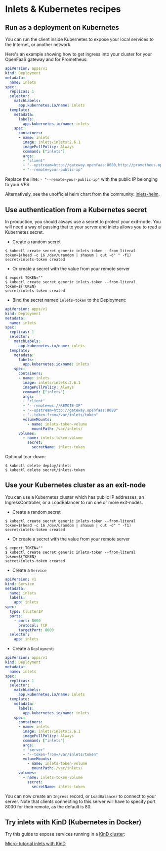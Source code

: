 # Inlets & Kubernetes recipes

## Run as a deployment on Kubernetes

You can run the client inside Kubernetes to expose your local services to the Internet, or another network.

Here's an example showing how to get ingress into your cluster for your OpenFaaS gateway and for Prometheus:

```yaml
apiVersion: apps/v1
kind: Deployment
metadata:
  name: inlets
spec:
  replicas: 1
  selector:
    matchLabels:
      app.kubernetes.io/name: inlets
  template:
    metadata:
      labels:
        app.kubernetes.io/name: inlets
    spec:
      containers:
      - name: inlets
        image: inlets/inlets:2.6.1
        imagePullPolicy: Always
        command: ["inlets"]
        args:
        - "client"
        - "--upstream=http://gateway.openfaas:8080,http://prometheus.openfaas:9090"
        - "--remote=your-public-ip"
```

Replace the line: `- "--remote=your-public-ip"` with the public IP belonging to your VPS.

Alternatively, see the unofficial helm chart from the community: [inlets-helm](https://github.com/paurosello/inlets_helm).

## Use authentication from a Kubernetes secret

In production, you should always use a secret to protect your exit-node. You will need a way of passing that to your server and inlets allows you to read a Kubernetes secret.

* Create a random secret

```
$ kubectl create secret generic inlets-token --from-literal token=$(head -c 16 /dev/urandom | shasum | cut -d" " -f1)
secret/inlets-token created
```

* Or create a secret with the value from your remote server

```
$ export TOKEN=""
$ kubectl create secret generic inlets-token --from-literal token=${TOKEN}
secret/inlets-token created
```

* Bind the secret named `inlets-token` to the Deployment:

```yaml
apiVersion: apps/v1
kind: Deployment
metadata:
  name: inlets
spec:
  replicas: 1
  selector:
    matchLabels:
      app.kubernetes.io/name: inlets
  template:
    metadata:
      labels:
        app.kubernetes.io/name: inlets
    spec:
      containers:
      - name: inlets
        image: inlets/inlets:2.6.1
        imagePullPolicy: Always
        command: ["inlets"]
        args:
        - "client"
        - "--remote=ws://REMOTE-IP"
        - "--upstream=http://gateway.openfaas:8080"
        - "--token-from=/var/inlets/token"
        volumeMounts:
          - name: inlets-token-volume
            mountPath: /var/inlets/
      volumes:
        - name: inlets-token-volume
          secret:
            secretName: inlets-token
```

Optional tear-down:

```
$ kubectl delete deploy/inlets
$ kubectl delete secret/inlets-token
```

## Use your Kubernetes cluster as an exit-node

You can use a Kubernetes cluster which has public IP addresses, an IngressController, or a LoadBalancer to run one or more exit-nodes.

* Create a random secret

```
$ kubectl create secret generic inlets-token --from-literal token=$(head -c 16 /dev/urandom | shasum | cut -d" " -f1)
secret/inlets-token created
```

* Or create a secret with the value from your remote server

```
$ export TOKEN=""
$ kubectl create secret generic inlets-token --from-literal token=${TOKEN}
secret/inlets-token created
```

* Create a `Service`

```yaml
apiVersion: v1
kind: Service
metadata:
  name: inlets
  labels:
    app: inlets
spec:
  type: ClusterIP
  ports:
    - port: 8000
      protocol: TCP
      targetPort: 8000
  selector:
    app: inlets
```

* Create a `Deployment`:

```yaml
apiVersion: apps/v1
kind: Deployment
metadata:
  name: inlets
spec:
  replicas: 1
  selector:
    matchLabels:
      app.kubernetes.io/name: inlets
  template:
    metadata:
      labels:
        app.kubernetes.io/name: inlets
    spec:
      containers:
      - name: inlets
        image: inlets/inlets:2.6.1
        imagePullPolicy: Always
        command: ["inlets"]
        args:
        - "server"
        - "--token-from=/var/inlets/token"
        volumeMounts:
          - name: inlets-token-volume
            mountPath: /var/inlets/
      volumes:
        - name: inlets-token-volume
          secret:
            secretName: inlets-token
```

You can now create an `Ingress` record, or `LoadBalancer` to connect to your server.
Note that clients connecting to this server will have to specify port 8000 for their remote, as the default is 80.

## Try inlets with KinD (Kubernetes in Docker)

Try this guide to expose services running in a [KinD cluster](https://github.com/kubernetes-sigs/kind):

[Micro-tutorial inlets with KinD](https://gist.github.com/alexellis/c29dd9f1e1326618f723970185195963)
